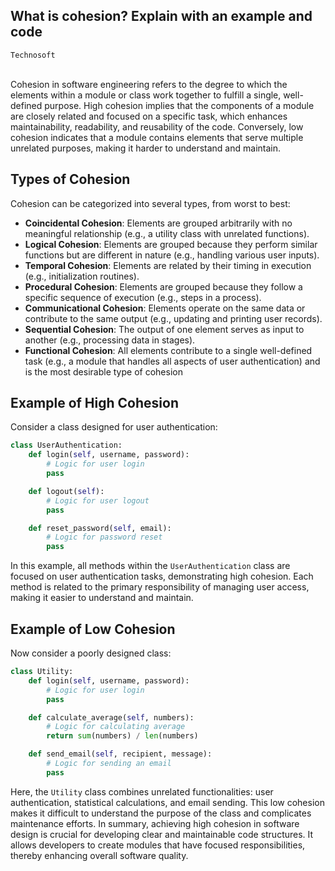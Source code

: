 ## What is cohesion? Explain with an example and code
`Technosoft`
<br><br>

Cohesion in software engineering refers to the degree to which the elements within a module or class work together to fulfill a single, well-defined purpose. High cohesion implies that the components of a module are closely related and focused on a specific task, which enhances maintainability, readability, and reusability of the code. Conversely, low cohesion indicates that a module contains elements that serve multiple unrelated purposes, making it harder to understand and maintain.

## Types of Cohesion
Cohesion can be categorized into several types, from worst to best:
- **Coincidental Cohesion**: Elements are grouped arbitrarily with no meaningful relationship (e.g., a utility class with unrelated functions).
- **Logical Cohesion**: Elements are grouped because they perform similar functions but are different in nature (e.g., handling various user inputs).
- **Temporal Cohesion**: Elements are related by their timing in execution (e.g., initialization routines).
- **Procedural Cohesion**: Elements are grouped because they follow a specific sequence of execution (e.g., steps in a process).
- **Communicational Cohesion**: Elements operate on the same data or contribute to the same output (e.g., updating and printing user records).
- **Sequential Cohesion**: The output of one element serves as input to another (e.g., processing data in stages).
- **Functional Cohesion**: All elements contribute to a single well-defined task (e.g., a module that handles all aspects of user authentication) and is the most desirable type of cohesion

## Example of High Cohesion
Consider a class designed for user authentication:

```python
class UserAuthentication:
    def login(self, username, password):
        # Logic for user login
        pass

    def logout(self):
        # Logic for user logout
        pass

    def reset_password(self, email):
        # Logic for password reset
        pass
```

In this example, all methods within the `UserAuthentication` class are focused on user authentication tasks, demonstrating high cohesion. Each method is related to the primary responsibility of managing user access, making it easier to understand and maintain.

## Example of Low Cohesion
Now consider a poorly designed class:

```python
class Utility:
    def login(self, username, password):
        # Logic for user login
        pass

    def calculate_average(self, numbers):
        # Logic for calculating average
        return sum(numbers) / len(numbers)

    def send_email(self, recipient, message):
        # Logic for sending an email
        pass
```

Here, the `Utility` class combines unrelated functionalities: user authentication, statistical calculations, and email sending. This low cohesion makes it difficult to understand the purpose of the class and complicates maintenance efforts.
In summary, achieving high cohesion in software design is crucial for developing clear and maintainable code structures. It allows developers to create modules that have focused responsibilities, thereby enhancing overall software quality.